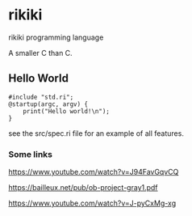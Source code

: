 # rikiki
rikiki programming language


A smaller C than C.


## Hello World
```
#include "std.ri";
@startup(argc, argv) {
    print("Hello world!\n");
}
```


see the src/spec.ri file for an example of all features.


### Some links

https://www.youtube.com/watch?v=J94FavGqvCQ

https://bailleux.net/pub/ob-project-gray1.pdf

https://www.youtube.com/watch?v=J-pyCxMg-xg

